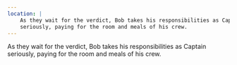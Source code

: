 ```yaml
---
location: |
    As they wait for the verdict, Bob takes his responsibilities as Captain
    seriously, paying for the room and meals of his crew.
---
```


As they wait for the verdict, Bob takes his responsibilities as Captain
seriously, paying for the room and meals of his crew.
